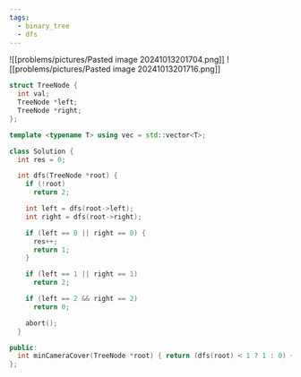 ```yaml
---
tags:
  - binary_tree
  - dfs
---
```

![[problems/pictures/Pasted image 20241013201704.png]]
![[problems/pictures/Pasted image 20241013201716.png]]



```c++
struct TreeNode {
  int val;
  TreeNode *left;
  TreeNode *right;
};

template <typename T> using vec = std::vector<T>;

class Solution {
  int res = 0;

  int dfs(TreeNode *root) {
    if (!root)
      return 2;

    int left = dfs(root->left);
    int right = dfs(root->right);

    if (left == 0 || right == 0) {
      res++;
      return 1;
    }

    if (left == 1 || right == 1)
      return 2;

    if (left == 2 && right == 2)
      return 0;

    abort();
  }

public:
  int minCameraCover(TreeNode *root) { return (dfs(root) < 1 ? 1 : 0) + res; }
};
```